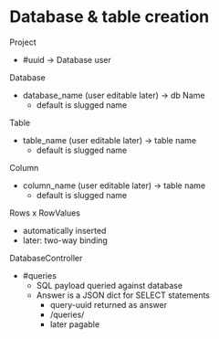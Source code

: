 
# Database & table creation

Project
  * #uuid -> Database user

Database
  * database_name (user editable later) -> db Name
    * default is slugged name

Table
  * table_name (user editable later) -> table name
    * default is slugged name

Column
  * column_name (user editable later) -> table name
    * default is slugged name

Rows x RowValues
  * automatically inserted
  * later: two-way binding

DatabaseController
  * #queries
    * SQL payload queried against database
    * Answer is a JSON dict for SELECT statements
      * query-uuid returned as answer
      * /queries/<query-uuid>
      * later pagable
